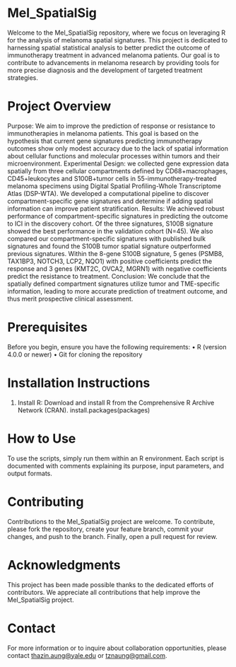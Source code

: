 # Mel_SpatialSig
Welcome to the Mel_SpatialSig repository, where we focus on leveraging R for the analysis of melanoma spatial signatures. This project is dedicated to harnessing spatial statistical analysis to better predict the outcome of immunotherapy treatment in advanced melanoma patients. Our goal is to contribute to advancements in melanoma research by providing tools for more precise diagnosis and the development of targeted treatment strategies.

# Project Overview
Purpose: We aim to improve the prediction of response or resistance to immunotherapies in melanoma patients. This goal is based on the hypothesis that current gene signatures predicting immunotherapy outcomes show only modest accuracy due to the lack of spatial information about cellular functions and molecular processes within tumors and their microenvironment. Experimental Design: we collected gene expression data spatially from three cellular compartments defined by CD68+macrophages, CD45+leukocytes and S100B+tumor cells in 55-immunotherapy-treated melanoma specimens using Digital Spatial Profiling-Whole Transcriptome Atlas (DSP-WTA). We developed a computational pipeline to discover compartment-specific gene signatures and determine if adding spatial information can improve patient stratification. Results: We achieved robust performance of compartment-specific signatures in predicting the outcome to ICI in the discovery cohort. Of the three signatures, S100B signature showed the best performance in the validation cohort (N=45). We also compared our compartment-specific signatures with published bulk signatures and found the S100B tumor spatial signature outperformed previous signatures. Within the 8-gene S100B signature, 5 genes (PSMB8, TAX1BP3, NOTCH3, LCP2, NQO1) with positive coefficients predict the response and 3 genes (KMT2C, OVCA2, MGRN1) with negative coefficients predict the resistance to treatment. Conclusion: We conclude that the spatially defined compartment signatures utilize tumor and TME-specific information, leading to more accurate prediction of treatment outcome, and thus merit prospective clinical assessment.

# Prerequisites
Before you begin, ensure you have the following requirements:
•	R (version 4.0.0 or newer)
•	Git for cloning the repository

# Installation Instructions
1.	Install R:
Download and install R from the Comprehensive R Archive Network (CRAN). 
install.packages(packages)

# How to Use 
To use the scripts, simply run them within an R environment. Each script is documented with comments explaining its purpose, input parameters, and output formats.

# Contributing 
Contributions to the Mel_SpatialSig project are welcome. To contribute, please fork the repository, create your feature branch, commit your changes, and push to the branch. Finally, open a pull request for review.

# Acknowledgments 
This project has been made possible thanks to the dedicated efforts of contributors. We appreciate all contributions that help improve the Mel_SpatialSig project.

# Contact
For more information or to inquire about collaboration opportunities, please contact thazin.aung@yale.edu or tznaung@gmail.com.
